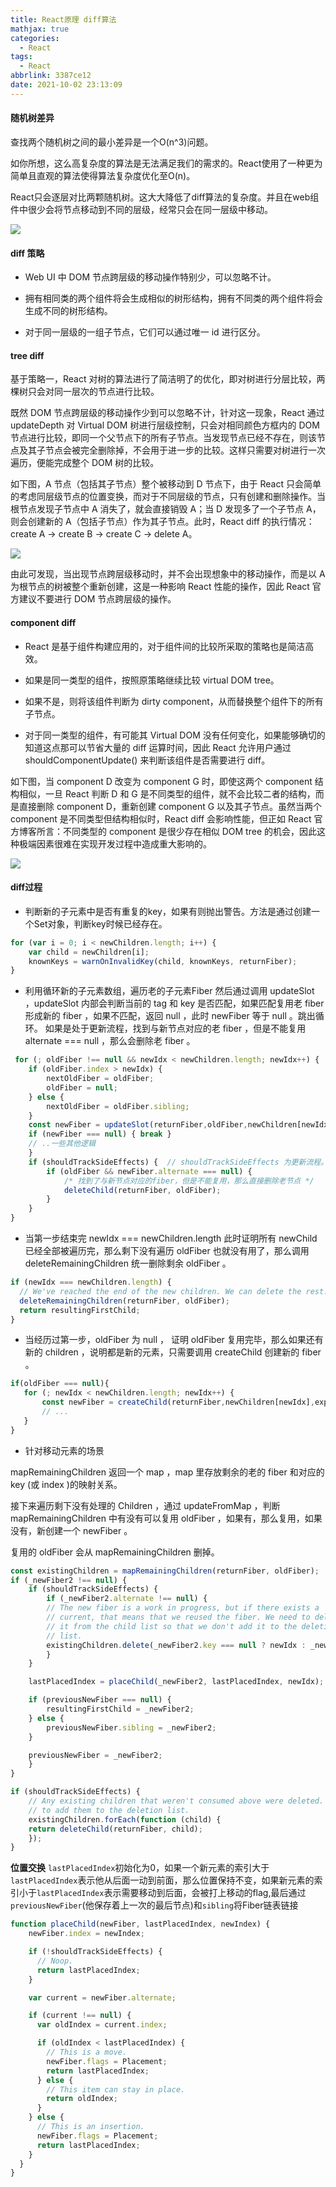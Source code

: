 ```yaml
---
title: React原理 diff算法
mathjax: true
categories:
  - React
tags:
  - React
abbrlink: 3387ce12
date: 2021-10-02 23:13:09
---
```



#### 随机树差异 

查找两个随机树之间的最小差异是一个O(n^3)问题。

如你所想，这么高复杂度的算法是无法满足我们的需求的。React使用了一种更为简单且直观的算法使得算法复杂度优化至O(n)。

React只会逐层对比两颗随机树。这大大降低了diff算法的复杂度。并且在web组件中很少会将节点移动到不同的层级，经常只会在同一层级中移动。

![](0001.png)

#### diff 策略

+ Web UI 中 DOM 节点跨层级的移动操作特别少，可以忽略不计。

+ 拥有相同类的两个组件将会生成相似的树形结构，拥有不同类的两个组件将会生成不同的树形结构。

+ 对于同一层级的一组子节点，它们可以通过唯一 id 进行区分。

#### tree diff

基于策略一，React 对树的算法进行了简洁明了的优化，即对树进行分层比较，两棵树只会对同一层次的节点进行比较。

既然 DOM 节点跨层级的移动操作少到可以忽略不计，针对这一现象，React 通过 updateDepth 对 Virtual DOM 树进行层级控制，只会对相同颜色方框内的 DOM 节点进行比较，即同一个父节点下的所有子节点。当发现节点已经不存在，则该节点及其子节点会被完全删除掉，不会用于进一步的比较。这样只需要对树进行一次遍历，便能完成整个 DOM 树的比较。


如下图，A 节点（包括其子节点）整个被移动到 D 节点下，由于 React 只会简单的考虑同层级节点的位置变换，而对于不同层级的节点，只有创建和删除操作。当根节点发现子节点中 A 消失了，就会直接销毁 A；当 D 发现多了一个子节点 A，则会创建新的 A（包括子节点）作为其子节点。此时，React diff 的执行情况：create A -> create B -> create C -> delete A。

![](0002.png)

由此可发现，当出现节点跨层级移动时，并不会出现想象中的移动操作，而是以 A 为根节点的树被整个重新创建，这是一种影响 React 性能的操作，因此 React 官方建议不要进行 DOM 节点跨层级的操作。


#### component diff

+ React 是基于组件构建应用的，对于组件间的比较所采取的策略也是简洁高效。

+ 如果是同一类型的组件，按照原策略继续比较 virtual DOM tree。

+ 如果不是，则将该组件判断为 dirty component，从而替换整个组件下的所有子节点。

+ 对于同一类型的组件，有可能其 Virtual DOM 没有任何变化，如果能够确切的知道这点那可以节省大量的 diff 运算时间，因此 React 允许用户通过 shouldComponentUpdate() 来判断该组件是否需要进行 diff。


如下图，当 component D 改变为 component G 时，即使这两个 component 结构相似，一旦 React 判断 D 和 G 是不同类型的组件，就不会比较二者的结构，而是直接删除 component D，重新创建 component G 以及其子节点。虽然当两个 component 是不同类型但结构相似时，React diff 会影响性能，但正如 React 官方博客所言：不同类型的 component 是很少存在相似 DOM tree 的机会，因此这种极端因素很难在实现开发过程中造成重大影响的。

![](0003.png)


#### diff过程

+ 判断新的子元素中是否有重复的key，如果有则抛出警告。方法是通过创建一个Set对象，判断key时候已经存在。

```javascript
for (var i = 0; i < newChildren.length; i++) {
    var child = newChildren[i];
    knownKeys = warnOnInvalidKey(child, knownKeys, returnFiber);
}
```

+ 利用循环新的子元素数组，遍历老的子元素Fiber
然后通过调用 updateSlot ，updateSlot 内部会判断当前的 tag 和 key 是否匹配，如果匹配复用老 fiber 形成新的 fiber ，如果不匹配，返回 null ，此时 newFiber 等于 null 。跳出循环。
如果是处于更新流程，找到与新节点对应的老 fiber ，但是不能复用 alternate === null ，那么会删除老 fiber 。

```javascript
 for (; oldFiber !== null && newIdx < newChildren.length; newIdx++) {  
    if (oldFiber.index > newIdx) {
        nextOldFiber = oldFiber;
        oldFiber = null;
    } else {
        nextOldFiber = oldFiber.sibling;
    }
    const newFiber = updateSlot(returnFiber,oldFiber,newChildren[newIdx],expirationTime,);
    if (newFiber === null) { break }
    // ..一些其他逻辑
    }  
    if (shouldTrackSideEffects) {  // shouldTrackSideEffects 为更新流程。
        if (oldFiber && newFiber.alternate === null) { 
            /* 找到了与新节点对应的fiber，但是不能复用，那么直接删除老节点 */
            deleteChild(returnFiber, oldFiber);
        }
    }
}
```

+ 当第一步结束完 newIdx === newChildren.length 此时证明所有 newChild 已经全部被遍历完，那么剩下没有遍历 oldFiber 也就没有用了，那么调用 deleteRemainingChildren 统一删除剩余 oldFiber 。

```javascript
if (newIdx === newChildren.length) {
  // We've reached the end of the new children. We can delete the rest.
  deleteRemainingChildren(returnFiber, oldFiber);
  return resultingFirstChild;
}
```

+ 当经历过第一步，oldFiber 为 null ， 证明 oldFiber 复用完毕，那么如果还有新的 children ，说明都是新的元素，只需要调用 createChild 创建新的 fiber 。

```javascript
if(oldFiber === null){
   for (; newIdx < newChildren.length; newIdx++) {
       const newFiber = createChild(returnFiber,newChildren[newIdx],expirationTime,)
       // ...
   }
}
```

+ 针对移动元素的场景

mapRemainingChildren 返回一个 map ，map 里存放剩余的老的 fiber 和对应的 key (或 index )的映射关系。

接下来遍历剩下没有处理的 Children ，通过 updateFromMap ，判断 mapRemainingChildren 中有没有可以复用 oldFiber ，如果有，那么复用，如果没有，新创建一个 newFiber 。

复用的 oldFiber 会从 mapRemainingChildren 删掉。

```javascript
const existingChildren = mapRemainingChildren(returnFiber, oldFiber);
if (_newFiber2 !== null) {
    if (shouldTrackSideEffects) {
        if (_newFiber2.alternate !== null) {
        // The new fiber is a work in progress, but if there exists a
        // current, that means that we reused the fiber. We need to delete
        // it from the child list so that we don't add it to the deletion
        // list.
        existingChildren.delete(_newFiber2.key === null ? newIdx : _newFiber2.key);
        }
    }

    lastPlacedIndex = placeChild(_newFiber2, lastPlacedIndex, newIdx);

    if (previousNewFiber === null) {
        resultingFirstChild = _newFiber2;
    } else {
        previousNewFiber.sibling = _newFiber2;
    }

    previousNewFiber = _newFiber2;
    }
}

if (shouldTrackSideEffects) {
    // Any existing children that weren't consumed above were deleted. We need
    // to add them to the deletion list.
    existingChildren.forEach(function (child) {
    return deleteChild(returnFiber, child);
    });
}
```

**位置交换** `lastPlacedIndex`初始化为0，如果一个新元素的索引大于`lastPlacedIndex`表示他从后面一动到前面，那么位置保持不变，如果新元素的索引小于`lastPlacedIndex`表示需要移动到后面，会被打上移动的flag,最后通过`previousNewFiber`(他保存着上一次的最后节点)和`sibling`将Fiber链表链接

```javascript
function placeChild(newFiber, lastPlacedIndex, newIndex) {
    newFiber.index = newIndex;

    if (!shouldTrackSideEffects) {
      // Noop.
      return lastPlacedIndex;
    }

    var current = newFiber.alternate;

    if (current !== null) {
      var oldIndex = current.index;

      if (oldIndex < lastPlacedIndex) {
        // This is a move.
        newFiber.flags = Placement;
        return lastPlacedIndex;
      } else {
        // This item can stay in place.
        return oldIndex;
      }
    } else {
      // This is an insertion.
      newFiber.flags = Placement;
      return lastPlacedIndex;
    }
  }
}
```